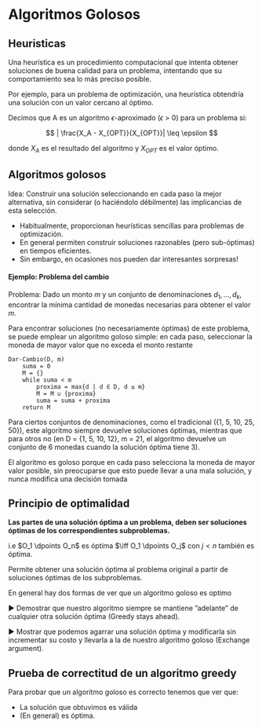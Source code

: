# Algoritmos Golosos
## Heuristicas
Una heurística es un procedimiento computacional que intenta obtener soluciones de buena calidad para un problema, intentando que su comportamiento sea lo más preciso posible.

Por ejemplo, para un problema de optimización, una heurística obtendría una solución con un valor cercano al óptimo.

Decimos que A es un algoritmo $\epsilon$-aproximado ($\epsilon$ > 0) para un
problema si:

$$
| \frac{X_A - X_{OPT}}{X_{OPT}}|  \leq \epsilon
$$

donde $X_A$ es el resultado del algoritmo y $X_{OPT}$ es el valor óptimo.

## Algoritmos golosos
Idea: Construir una solución seleccionando en cada paso la mejor alternativa, sin considerar (o haciéndolo débilmente) las implicancias de esta selección.

* Habitualmente, proporcionan heurísticas sencillas para
problemas de optimización.
* En general permiten construir soluciones razonables (pero
sub-óptimas) en tiempos eficientes.
* Sin embargo, en ocasiones nos pueden dar interesantes
sorpresas!

#### Ejemplo: Problema del cambio
Problema:
Dado un monto $m$ y un conjunto de denominaciones $d_1, ..., d_k$, encontrar la mínima cantidad de monedas necesarias para obtener el valor $m$.

Para encontrar soluciones (no necesariamente óptimas) de este problema, se puede emplear un algoritmo goloso simple: en cada paso, seleccionar la moneda de mayor valor que no exceda el monto restante

    Dar-Cambio(D, m)
        suma = 0
        M = {}
        while suma < m
            proxima = max{d | d ∈ D, d ≤ m}
            M = M ∪ {proxima}
            suma = suma + proxima
        return M
Para ciertos conjuntos de denominaciones, como el tradicional ({1, 5, 10, 25, 50}), este algoritmo siempre devuelve soluciones óptimas, mientras que para otros no (en D = {1, 5, 10, 12}, m = 21, el algoritmo devuelve un conjunto de 6 monedas cuando la solución óptima tiene 3).

El algoritmo es goloso porque en cada paso selecciona la moneda de mayor valor posible, sin preocuparse que esto puede llevar a una mala solución, y nunca modifica una decisión tomada

## Principio de optimalidad
**Las partes de una solución óptima a un problema, deben ser soluciones óptimas de los correspondientes subproblemas.**

i.e $O_1 \dpoints O_n$ es óptima $\iff O_1 \dpoints O_j$ con $j < n$ también es óptima.

Permite obtener una solución óptima al problema original a partir de soluciones óptimas de los subproblemas.


En general hay dos formas de ver que un algoritmo goloso es optimo

▶ Demostrar que nuestro algoritmo siempre se mantiene ”adelante” de cualquier otra solución óptima (Greedy stays ahead).

▶ Mostrar que podemos agarrar una solución óptima y modificarla sin incrementar su costo y llevarla a la de nuestro algoritmo goloso (Exchange argument).

## Prueba de correctitud de un algoritmo greedy
Para probar que un algoritmo goloso es correcto tenemos que ver que: 

* La solución que obtuvimos es válida
* (En general) es óptima.


